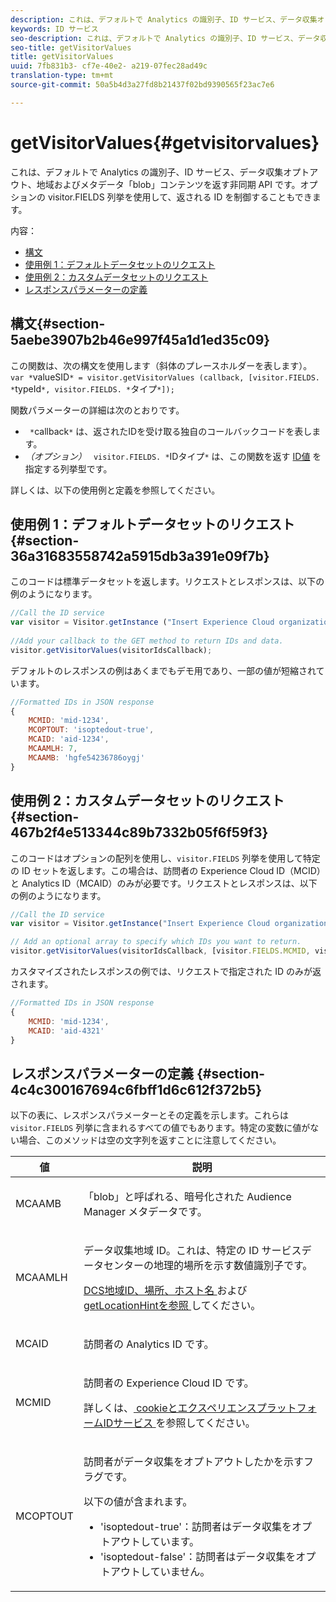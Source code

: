 ```yaml
---
description: これは、デフォルトで Analytics の識別子、ID サービス、データ収集オプトアウト、地域およびメタデータ「blob」コンテンツを返す非同期 API です。オプションの visitor.FIELDS 列挙を使用して、返される ID を制御することもできます。
keywords: ID サービス
seo-description: これは、デフォルトで Analytics の識別子、ID サービス、データ収集オプトアウト、地域およびメタデータ「blob」コンテンツを返す非同期 API です。オプションの visitor.FIELDS 列挙を使用して、返される ID を制御することもできます。
seo-title: getVisitorValues
title: getVisitorValues
uuid: 7fb831b3- cf7e-40e2- a219-07fec28ad49c
translation-type: tm+mt
source-git-commit: 50a5b4d3a27fd8b21437f02bd9390565f23ac7e6

---
```



# getVisitorValues{#getvisitorvalues}

これは、デフォルトで Analytics の識別子、ID サービス、データ収集オプトアウト、地域およびメタデータ「blob」コンテンツを返す非同期 API です。オプションの visitor.FIELDS 列挙を使用して、返される ID を制御することもできます。

内容：

<ul class="simplelist"> 
 <li> <a href="../../library/get-set/getvisitorvalues.md#section-5aebe3907b2b46e997f45a1d1ed35c09" format="dita" scope="local">構文</a> </li> 
 <li> <a href="../../library/get-set/getvisitorvalues.md#section-36a31683558742a5915db3a391e09f7b" format="dita" scope="local"> 使用例 1：デフォルトデータセットのリクエスト </a> </li> 
 <li> <a href="../../library/get-set/getvisitorvalues.md#section-467b2f4e513344c89b7332b05f6f59f3" format="dita" scope="local"> 使用例 2：カスタムデータセットのリクエスト </a> </li> 
 <li> <a href="../../library/get-set/getvisitorvalues.md#section-4c4c300167694c6fbff1d6c612f372b5" format="dita" scope="local"> レスポンスパラメーターの定義 </a> </li> 
</ul>

## 構文{#section-5aebe3907b2b46e997f45a1d1ed35c09}

この関数は、次の構文を使用します（斜体のプレースホルダーを表します）。 ` var *`valueSID`* = visitor.getVisitorValues (callback, [visitor.FIELDS. *`typeId`*, visitor.FIELDS. *`タイプ`*]);`

関数パラメーターの詳細は次のとおりです。

* ` *`callback`*` は、返されたIDを受け取る独自のコールバックコードを表します。
* *（オプション）* ` visitor.FIELDS. *`IDタイプ`*` は、この関数を返す [ID値](../../library/get-set/getvisitorvalues.md#section-4c4c300167694c6fbff1d6c612f372b5) を指定する列挙型です。

詳しくは、以下の使用例と定義を参照してください。

## 使用例 1：デフォルトデータセットのリクエスト {#section-36a31683558742a5915db3a391e09f7b}

このコードは標準データセットを返します。リクエストとレスポンスは、以下の例のようになります。

```js
//Call the ID service 
var visitor = Visitor.getInstance ("Insert Experience Cloud organization ID here",{...}); 
   
//Add your callback to the GET method to return IDs and data. 
visitor.getVisitorValues(visitorIdsCallback);
```

デフォルトのレスポンスの例はあくまでもデモ用であり、一部の値が短縮されています。

```js
//Formatted IDs in JSON response 
{ 
    MCMID: 'mid-1234', 
    MCOPTOUT: 'isoptedout-true', 
    MCAID: 'aid-1234', 
    MCAAMLH: 7, 
    MCAAMB: 'hgfe54236786oygj' 
}
```

## 使用例 2：カスタムデータセットのリクエスト {#section-467b2f4e513344c89b7332b05f6f59f3}

このコードはオプションの配列を使用し、`visitor.FIELDS` 列挙を使用して特定の ID セットを返します。この場合は、訪問者の Experience Cloud ID（MCID）と Analytics ID（MCAID）のみが必要です。リクエストとレスポンスは、以下の例のようになります。

```js
//Call the ID service 
var visitor = Visitor.getInstance("Insert Experience Cloud organization ID here", { ... });

// Add an optional array to specify which IDs you want to return. 
visitor.getVisitorValues(visitorIdsCallback, [visitor.FIELDS.MCMID, visitor.FIELDS.MCAID]);
```

カスタマイズされたレスポンスの例では、リクエストで指定された ID のみが返されます。

```js
//Formatted IDs in JSON response 
{ 
    MCMID: 'mid-1234', 
    MCAID: 'aid-4321' 
}
```

## レスポンスパラメーターの定義 {#section-4c4c300167694c6fbff1d6c612f372b5}

以下の表に、レスポンスパラメーターとその定義を示します。これらは `visitor.FIELDS` 列挙に含まれるすべての値でもあります。特定の変数に値がない場合、このメソッドは空の文字列を返すことに注意してください。

<table id="table_32D0FEEA76CE4F298EED4B8F5C644232"> 
 <thead> 
  <tr> 
   <th colname="col1" class="entry"> 値 </th> 
   <th colname="col2" class="entry"> 説明 </th> 
  </tr> 
 </thead>
 <tbody> 
  <tr> 
   <td colname="col1"> <p> <span class="codeph"> MCAAMB </span> </p> </td> 
   <td colname="col2"> <p>「blob」と呼ばれる、暗号化された <span class="keyword">Audience Manager</span> メタデータです。 </p> </td> 
  </tr> 
  <tr> 
   <td colname="col1"> <p> <span class="codeph"> MCAAMLH </span> </p> </td> 
   <td colname="col2"> <p>データ収集地域 ID。これは、特定の ID サービスデータセンターの地理的場所を示す数値識別子です。 </p> <p><a href="https://marketing.adobe.com/resources/help/en_US/aam/dcs-regions.html" format="https" scope="external"> DCS地域ID、場所、ホスト名 </a> および <a href="../../library/get-set/getlocationhint.md#reference-a761030ff06c4439946bb56febf42d4c" format="dita" scope="local"> getLocationHintを参照 </a>してください。 </p> </td> 
  </tr> 
  <tr> 
   <td colname="col1"> <p> <span class="codeph"> MCAID </span> </p> </td> 
   <td colname="col2"> <p>訪問者の <span class="keyword">Analytics</span> ID です。 </p> </td> 
  </tr> 
  <tr> 
   <td colname="col1"> <p> <span class="codeph"> MCMID </span> </p> </td> 
   <td colname="col2"> <p>訪問者の Experience Cloud ID です。 </p> <p>詳しくは、<a href="../../introduction/cookies.md" format="dita" scope="local"> cookieとエクスペリエンスプラットフォームIDサービス </a>を参照してください。 </p> </td> 
  </tr> 
  <tr> 
   <td colname="col1"> <p> <span class="codeph"> MCOPTOUT </span> </p> </td> 
   <td colname="col2"> <p>訪問者がデータ収集をオプトアウトしたかを示すフラグです。 </p> <p>以下の値が含まれます。 </p> <p> 
     <ul id="ul_E82431DE12B449F8822499364B363798"> 
      <li id="li_2BAB7C15A38A408E8FC4B85E70B66E46"> <span class="codeph">'isoptedout-true'</span>：訪問者はデータ収集をオプトアウトしています。 </li> 
      <li id="li_BB80AE4CEBC44166BC04428B212FEF51"> <span class="codeph">'isoptedout-false'</span>：訪問者はデータ収集をオプトアウトしていません。 </li> 
     </ul> </p> </td> 
  </tr> 
 </tbody> 
</table>

